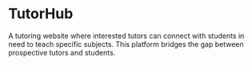 # TutorHub
A tutoring website where interested tutors can connect with students in need to teach specific subjects. This platform bridges the gap between prospective tutors and students.
